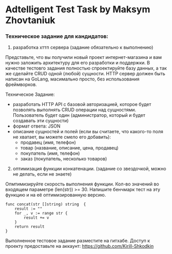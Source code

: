 # Adtelligent Test Task by Maksym Zhovtaniuk

### Техническое задание для кандидатов:

1. разработка хттп сервера (задание обязательно к выполнению)

Представьте, что вы получили новый проект интернет-магазина и вам нужно заложить архитектуру для его разработки и поддержки. В качестве тестовго задания полностью спроектируйте базу данных, а так же сделайте CRUD одной (любой) сущности. HTTP сервер должен быть написан на GoLang, масимально просто, без использования фреймворков.

Техническое Задание:
- разработать HTTP API с базовой авторизацией, которое будет позволять выполнять CRUD операции над сущностями. Пользователь будет один (администратор, который и будет создавать эти сущности)
- формат ответа: JSON
- описание сущностей и полей (если вы считаете, что какого-то поля не хватает, вы можете смело его добавить):
    - продавец (имя, телефон)
    - товар (название, описание, цена, продавец)
    - покупатель (имя, телефон)
    - заказ (покупатель, несколько товаров)



2. оптимизация функции конкатенации. (задание со звездочкой, можно не делать, если не знаете)

Опмтимизируйте скорость выполнения функции. Кол-во значений во входящем параметре (len(str)) >= 30.
Напишите бенчмарк тест на эту функцию и на её оптимизированную версию.

```
func concat(str []string) string  {
    result := ""
    for _, v := range str {
        result += v
    }
    return result
}
```


Выполненное тестовое задание разместите на гитхабе.
Доступ к проекту предоставьте на аккаунт: https://github.com/Kirill-Shkodkin